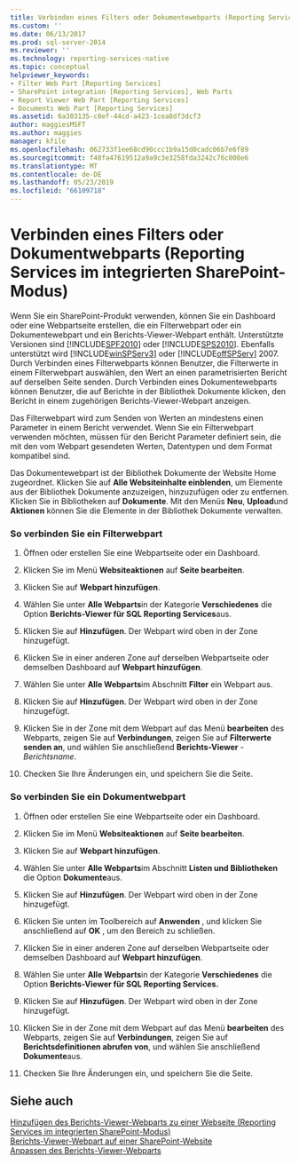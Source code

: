 ```yaml
---
title: Verbinden eines Filters oder Dokumentewebparts (Reporting Services im integrierten SharePoint-Modus) | Microsoft-Dokumentation
ms.custom: ''
ms.date: 06/13/2017
ms.prod: sql-server-2014
ms.reviewer: ''
ms.technology: reporting-services-native
ms.topic: conceptual
helpviewer_keywords:
- Filter Web Part [Reporting Services]
- SharePoint integration [Reporting Services], Web Parts
- Report Viewer Web Part [Reporting Services]
- Documents Web Part [Reporting Services]
ms.assetid: 6a303135-c0ef-44cd-a423-1cea8df3dcf3
author: maggiesMSFT
ms.author: maggies
manager: kfile
ms.openlocfilehash: 062733f1ee68cd90ccc1b9a15d0cadc06b7e6f89
ms.sourcegitcommit: f40fa47619512a9a9c3e3258fda3242c76c008e6
ms.translationtype: MT
ms.contentlocale: de-DE
ms.lasthandoff: 05/23/2019
ms.locfileid: "66109718"
---
```

# <a name="connect-filter-or-documents-web-part-reporting-services-in-sharepoint-integrated-mode"></a>Verbinden eines Filters oder Dokumentwebparts (Reporting Services im integrierten SharePoint-Modus)
  Wenn Sie ein SharePoint-Produkt verwenden, können Sie ein Dashboard oder eine Webpartseite erstellen, die ein Filterwebpart oder ein Dokumentewebpart und ein Berichts-Viewer-Webpart enthält. Unterstützte Versionen sind [!INCLUDE[SPF2010](../includes/spf2010-md.md)] oder [!INCLUDE[SPS2010](../includes/sps2010-md.md)]. Ebenfalls unterstützt wird [!INCLUDE[winSPServ3](../includes/winspserv3-md.md)] oder [!INCLUDE[offSPServ](../includes/offspserv-md.md)] 2007. Durch Verbinden eines Filterwebparts können Benutzer, die Filterwerte in einem Filterwebpart auswählen, den Wert an einen parametrisierten Bericht auf derselben Seite senden. Durch Verbinden eines Dokumentewebparts können Benutzer, die auf Berichte in der Bibliothek Dokumente klicken, den Bericht in einem zugehörigen Berichts-Viewer-Webpart anzeigen.  
  
 Das Filterwebpart wird zum Senden von Werten an mindestens einen Parameter in einem Bericht verwendet. Wenn Sie ein Filterwebpart verwenden möchten, müssen für den Bericht Parameter definiert sein, die mit den vom Webpart gesendeten Werten, Datentypen und dem Format kompatibel sind.  
  
 Das Dokumentewebpart ist der Bibliothek Dokumente der Website Home zugeordnet. Klicken Sie auf **Alle Websiteinhalte einblenden**, um Elemente aus der Bibliothek Dokumente anzuzeigen, hinzuzufügen oder zu entfernen. Klicken Sie in Bibliotheken auf **Dokumente**. Mit den Menüs **Neu**, **Upload**und **Aktionen** können Sie die Elemente in der Bibliothek Dokumente verwalten.  
  
### <a name="to-connect-a-filter-web-part"></a>So verbinden Sie ein Filterwebpart  
  
1.  Öffnen oder erstellen Sie eine Webpartseite oder ein Dashboard.  
  
2.  Klicken Sie im Menü **Websiteaktionen** auf **Seite bearbeiten**.  
  
3.  Klicken Sie auf **Webpart hinzufügen**.  
  
4.  Wählen Sie unter **Alle Webparts**in der Kategorie **Verschiedenes** die Option **Berichts-Viewer für SQL Reporting Services**aus.  
  
5.  Klicken Sie auf **Hinzufügen**. Der Webpart wird oben in der Zone hinzugefügt.  
  
6.  Klicken Sie in einer anderen Zone auf derselben Webpartseite oder demselben Dashboard auf **Webpart hinzufügen**.  
  
7.  Wählen Sie unter **Alle Webparts**im Abschnitt **Filter** ein Webpart aus.  
  
8.  Klicken Sie auf **Hinzufügen**. Der Webpart wird oben in der Zone hinzugefügt.  
  
9. Klicken Sie in der Zone mit dem Webpart auf das Menü **bearbeiten** des Webparts, zeigen Sie auf **Verbindungen**, zeigen Sie auf **Filterwerte senden an**, und wählen Sie anschließend **Berichts-Viewer** - *Berichtsname*.  
  
10. Checken Sie Ihre Änderungen ein, und speichern Sie die Seite.  
  
### <a name="to-connect-a-documents-web-part"></a>So verbinden Sie ein Dokumentwebpart  
  
1.  Öffnen oder erstellen Sie eine Webpartseite oder ein Dashboard.  
  
2.  Klicken Sie im Menü **Websiteaktionen** auf **Seite bearbeiten**.  
  
3.  Klicken Sie auf **Webpart hinzufügen**.  
  
4.  Wählen Sie unter **Alle Webparts**im Abschnitt **Listen und Bibliotheken** die Option **Dokumente**aus.  
  
5.  Klicken Sie auf **Hinzufügen**. Der Webpart wird oben in der Zone hinzugefügt.  
  
6.  Klicken Sie unten im Toolbereich auf **Anwenden** , und klicken Sie anschließend auf **OK** , um den Bereich zu schließen.  
  
7.  Klicken Sie in einer anderen Zone auf derselben Webpartseite oder demselben Dashboard auf **Webpart hinzufügen**.  
  
8.  Wählen Sie unter **Alle Webparts**in der Kategorie **Verschiedenes** die Option **Berichts-Viewer für SQL Reporting Services.**  
  
9. Klicken Sie auf **Hinzufügen**. Der Webpart wird oben in der Zone hinzugefügt.  
  
10. Klicken Sie in der Zone mit dem Webpart auf das Menü **bearbeiten** des Webparts, zeigen Sie auf **Verbindungen**, zeigen Sie auf **Berichtsdefinitionen abrufen von**, und wählen Sie anschließend **Dokumente**aus.  
  
11. Checken Sie Ihre Änderungen ein, und speichern Sie die Seite.  
  
## <a name="see-also"></a>Siehe auch  
 [Hinzufügen des Berichts-Viewer-Webparts zu einer Webseite &#40;Reporting Services im integrierten SharePoint-Modus&#41;](report-server-sharepoint/add-reporting-services-content-types-to-a-sharepoint-library.md)   
 [Berichts-Viewer-Webpart auf einer SharePoint-Website](../../2014/reporting-services/report-viewer-web-part-on-a-sharepoint-site.md)   
 [Anpassen des Berichts-Viewer-Webparts](../../2014/reporting-services/customize-the-report-viewer-web-part.md)  
  
  
